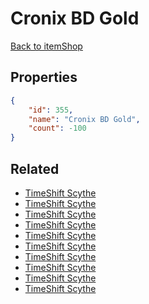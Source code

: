 # Cronix BD Gold

<no description available>

[Back to itemShop](../item-shops.md)

## Properties

```json
{
    "id": 355,
    "name": "Cronix BD Gold",
    "count": -100
}
```

## Related

- [TimeShift Scythe](../items/10170-timeshift-scythe.md)
- [TimeShift Scythe](../items/10171-timeshift-scythe.md)
- [TimeShift Scythe](../items/10172-timeshift-scythe.md)
- [TimeShift Scythe](../items/10173-timeshift-scythe.md)
- [TimeShift Scythe](../items/10174-timeshift-scythe.md)
- [TimeShift Scythe](../items/10175-timeshift-scythe.md)
- [TimeShift Scythe](../items/10176-timeshift-scythe.md)
- [TimeShift Scythe](../items/10177-timeshift-scythe.md)
- [TimeShift Scythe](../items/10178-timeshift-scythe.md)
- [TimeShift Scythe](../items/10179-timeshift-scythe.md)

